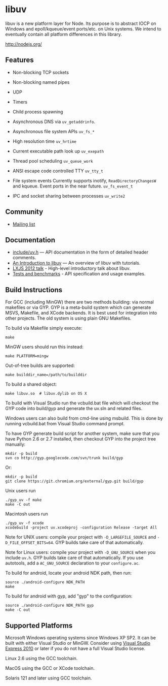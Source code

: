 # libuv

libuv is a new platform layer for Node. Its purpose is to abstract IOCP on
Windows and epoll/kqueue/event ports/etc. on Unix systems. We intend to
eventually contain all platform differences in this library.

http://nodejs.org/

## Features

 * Non-blocking TCP sockets

 * Non-blocking named pipes

 * UDP

 * Timers

 * Child process spawning

 * Asynchronous DNS via `uv_getaddrinfo`.

 * Asynchronous file system APIs `uv_fs_*`

 * High resolution time `uv_hrtime`

 * Current executable path look up `uv_exepath`

 * Thread pool scheduling `uv_queue_work`

 * ANSI escape code controlled TTY `uv_tty_t`

 * File system events Currently supports inotify, `ReadDirectoryChangesW`
   and kqueue. Event ports in the near future.
   `uv_fs_event_t`

 * IPC and socket sharing between processes `uv_write2`

## Community

 * [Mailing list](http://groups.google.com/group/libuv)

## Documentation

 * [include/uv.h](https://github.com/joyent/libuv/blob/master/include/uv.h)
   &mdash; API documentation in the form of detailed header comments.
 * [An Introduction to libuv](http://nikhilm.github.com/uvbook/) &mdash; An
   overview of libuv with tutorials.
 * [LXJS 2012 talk](http://www.youtube.com/watch?v=nGn60vDSxQ4) - High-level
   introductory talk about libuv.
 * [Tests and benchmarks](https://github.com/joyent/libuv/tree/master/test) -
   API specification and usage examples.

## Build Instructions

For GCC (including MinGW) there are two methods building: via normal
makefiles or via GYP. GYP is a meta-build system which can generate MSVS,
Makefile, and XCode backends. It is best used for integration into other
projects.  The old system is using plain GNU Makefiles.

To build via Makefile simply execute:

    make

MinGW users should run this instead:

    make PLATFORM=mingw

Out-of-tree builds are supported:

    make builddir_name=/path/to/builddir

To build a shared object:

    make libuv.so  # libuv.dylib on OS X

To build with Visual Studio run the vcbuild.bat file which will
checkout the GYP code into build/gyp and generate the uv.sln and
related files.

Windows users can also build from cmd-line using msbuild.  This is
done by running vcbuild.bat from Visual Studio command prompt.

To have GYP generate build script for another system, make sure that
you have Python 2.6 or 2.7 installed, then checkout GYP into the
project tree manually:

    mkdir -p build
    svn co http://gyp.googlecode.com/svn/trunk build/gyp

Or:

    mkdir -p build
    git clone https://git.chromium.org/external/gyp.git build/gyp

Unix users run

    ./gyp_uv -f make
    make -C out

Macintosh users run

    ./gyp_uv -f xcode
    xcodebuild -project uv.xcodeproj -configuration Release -target All

Note for UNIX users: compile your project with `-D_LARGEFILE_SOURCE` and
`-D_FILE_OFFSET_BITS=64`. GYP builds take care of that automatically.

Note for Linux users: compile your project with `-D_GNU_SOURCE` when you
include `uv.h`. GYP builds take care of that automatically. If you use
autotools, add a `AC_GNU_SOURCE` declaration to your `configure.ac`.

To build for android, locate your android NDK path, then run:

    source ./android-configure NDK_PATH
    make

To build for android with gyp, add "gyp" to the configuration:

    source ./android-configure NDK_PATH gyp
    make -C out

## Supported Platforms

Microsoft Windows operating systems since Windows XP SP2. It can be built
with either Visual Studio or MinGW. Consider using
[Visual Studio Express 2010][] or later if you do not have a full Visual
Studio license.

Linux 2.6 using the GCC toolchain.

MacOS using the GCC or XCode toolchain.

Solaris 121 and later using GCC toolchain.

[Visual Studio Express 2010]: http://www.microsoft.com/visualstudio/eng/products/visual-studio-2010-express
